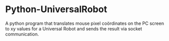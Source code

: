 # Python-UniversalRobot
A python program that translates mouse pixel coördinates on the PC screen to xy values for a Universal Robot and sends the result via socket communication.

